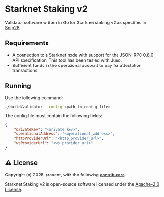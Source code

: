# Starknet Staking v2
Validator software written in Go for Starknet staking v2 as specified in [Snip28](https://community.starknet.io/t/snip-28-staking-v2-proposal/115250)


## Requirements

- A connection to a Starknet node with support for the JSON-RPC 0.8.0 API specification. This tool has been tested with Juno.
- Sufficient funds in the operational account to pay for attestation transactions.


## Running

Use the following command:
```bash
./build/validator --config <path_to_config_file>
```

The config file must contain the following fields:
```json
{
    "privateKey": "<private_key>",
    "operationalAddress": "<operational_address>",
    "httpProviderUrl": "<http_provider_url>",
    "wsProviderUrl": "<ws_provider_url>"
}
```

## ⚠️ License

Copyright (c) 2025-present, with the following [contributors](https://github.com/NethermindEth/starknet-staking-v2/graphs/contributors).

Starknet Staking v2 is open-source software licensed under the [Apache-2.0 License](https://github.com/NethermindEth/starknet-staking-v2/blob/main/LICENSE).

